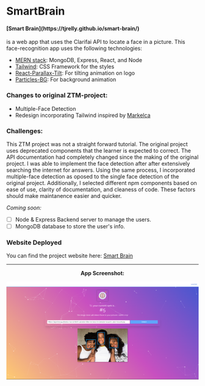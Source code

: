 # SmartBrain

<h4>[Smart Brain](https://tjrelly.github.io/smart-brain/)</h4> is a web app that uses the Clarifai API to locate a face in a picture. This face-recognition app uses the following technologies:

- [MERN stack](https://www.mongodb.com/mern-stack): MongoDB, Express, React, and Node
- [Tailwind](https://tailwindcss.com/): CSS Framework for the styles
- [React-Parallax-Tilt](https://www.npmjs.com/package/react-parallax-tilt): For tilting animation on logo
- [Particles-BG](https://www.npmjs.com/package/particles-bg): For background animation

### Changes to original ZTM-project: 
- Multiple-Face Detection
- Redesign incorporating Tailwind inspired by [Markelca](https://github.com/MarkelCA/smart-brain)

### Challenges: 
This ZTM project was not a straight forward tutorial. The original project uses deprecated components that the learner is expected to correct. The API documentation had completely changed since the making of the original project. I was able to implement the face detection after after extensively searching the internet for answers. Using the same process, I incorporated multiple-face detection as oposed to the single face detection of the original project. Additionally, I selected different npm components based on ease of use, clarity of documentation, and cleaness of code.  These factors should make maintanence easier and quicker.

 *Coming soon:*
- [ ] Node & Express Backend server to manage the users.
- [ ] MongoDB database to store the user's info.

### Website Deployed
You can find the project website here: [Smart Brain](https://tjrelly.github.io/smart-brain/)

---

<div align='center'>
    <p><b>App Screenshot:<b></p>
    <img src='./public/smart-brain-screenshot.png'/>
</div>
